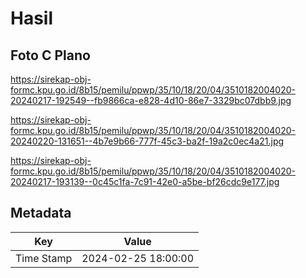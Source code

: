 # Hasil

## Foto C Plano

https://sirekap-obj-formc.kpu.go.id/8b15/pemilu/ppwp/35/10/18/20/04/3510182004020-20240217-192549--fb9866ca-e828-4d10-86e7-3329bc07dbb9.jpg

https://sirekap-obj-formc.kpu.go.id/8b15/pemilu/ppwp/35/10/18/20/04/3510182004020-20240220-131651--4b7e9b66-777f-45c3-ba2f-19a2c0ec4a21.jpg

https://sirekap-obj-formc.kpu.go.id/8b15/pemilu/ppwp/35/10/18/20/04/3510182004020-20240217-193139--0c45c1fa-7c91-42e0-a5be-bf26cdc9e177.jpg


## Metadata

| Key        | Value               |
| ---------- | ------------------- |
| Time Stamp | 2024-02-25 18:00:00 |



